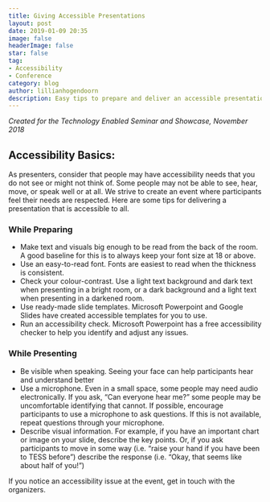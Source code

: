 ```yaml
---
title: Giving Accessible Presentations
layout: post
date: 2019-01-09 20:35
image: false
headerImage: false
star: false
tag:
- Accessibility
- Conference
category: blog
author: lillianhogendoorn
description: Easy tips to prepare and deliver an accessible presentation
---
```

*Created for the Technology Enabled Seminar and Showcase, November 2018*
 
 <h2> Accessibility Basics: </h2>
 
As presenters, consider that people may have accessibility needs that you do not see or might not think of.  Some people may not be able to see, hear, move, or speak well or at all. We strive to create an event where participants feel their needs are respected. Here are some tips for delivering a presentation that is accessible to all.
 
### While Preparing
- Make text and visuals big enough to be read from the back of the room. A good baseline for this is to always keep your font size at 18 or above.
- Use an easy-to-read font. Fonts are easiest to read when the thickness is consistent.
- Check your colour-contrast. Use a light text background and dark text when presenting in a bright room, or a dark background and a light text when presenting in a darkened room.
- Use ready-made slide templates. Microsoft Powerpoint and Google Slides have created accessible templates for you to use.
- Run an accessibility check. Microsoft Powerpoint has a free accessibility checker to help you identify and adjust any issues.
 
### While Presenting
- Be visible when speaking. Seeing your face can help participants hear and understand better
- Use a microphone. Even in a small space, some people may need audio electronically. If you ask, “Can everyone hear me?” some people may be uncomfortable identifying that cannot. If possible, encourage participants to use a microphone to ask questions. If this is not available, repeat questions through your microphone.
- Describe visual information. For example, if you have an important chart or image on your slide, describe the key points. Or, if you ask participants to move in some way (i.e. “raise your hand if you have been to TESS before”) describe the response (i.e. “Okay, that seems like about half of you!”)
 
If you notice an accessibility issue at the event, get in touch with the organizers.
